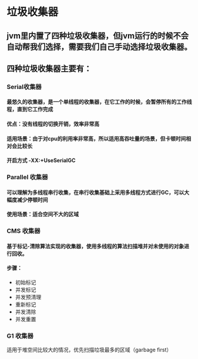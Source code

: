 # 垃圾收集器

## jvm里内置了四种垃圾收集器，但jvm运行的时候不会自动帮我们选择，需要我们自己手动选择垃圾收集器。
## 四种垃圾收集器主要有：

### Serial收集器
#### 最悠久的收集器，是一个单线程的收集器，在它工作的时候，会暂停所有的工作线程，直到它工作完成
#### 优点：没有线程的切换开销，效率非常高
#### 适用场景：由于对cpu的利用率非常高，所以适用高吞吐量的场景，但卡顿时间相对会比较长
#### 开启方式 -XX:+UseSerialGC

### Parallel 收集器
#### 可以理解为多线程串行收集，在串行收集基础上采用多线程方式进行GC，可以大幅度减少停顿时间
#### 使用场景：适合空间不大的区域

### CMS 收集器
#### 基于标记-清除算法实现的收集器，使用多线程的算法扫描堆并对未使用的对象进行回收。
#### 步骤：
* 初始标记
* 并发标记
* 并发预清理
* 重新标记
* 并发清除
* 并发重置

### G1 收集器
适用于堆空间比较大的情况，优先扫描垃圾最多的区域（garbage first）















